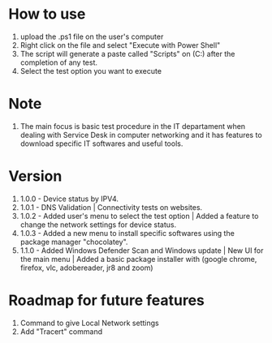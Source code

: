 # How to use
1. upload the .ps1 file on the user's computer
2. Right click on the file and select "Execute with Power Shell"
3. The script will generate a paste called "Scripts" on (C:) after the completion of any test.
4. Select the test option you want to execute

# Note
1. The main focus is basic test procedure in the IT departament when dealing with Service Desk in computer networking and it has features to download specific IT softwares and useful tools. 

# Version
1. 1.0.0 - Device status by IPV4.
2. 1.0.1 - DNS Validation | Connectivity tests on websites.
3. 1.0.2 - Added user's menu to select the test option | Added a feature to change the network settings for device status.
4. 1.0.3 - Added a new menu to install specific softwares using the package manager "chocolatey".
5. 1.1.0 - Added Windows Defender Scan and Windows update | New UI for the main menu | Added a basic package installer with (google chrome, firefox, vlc, adobereader, jr8 and zoom)

# Roadmap for future features
1. Command to give Local Network settings
2. Add "Tracert" command
